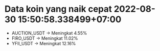 # Data koin yang naik cepat 2022-08-30 15:50:58.338499+07:00

* AUCTION_USDT -> Meningkat 4.55%
* FIRO_USDT -> Meningkat 11.02%
* YFII_USDT -> Meningkat 12.16%
